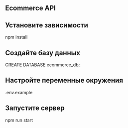 ## Ecommerce API

## Установите зависимости

npm install

## Создайте базу данных

CREATE DATABASE ecommerce_db;

## Настройте переменные окружения

.env.example

## Запустите сервер

npm run start
